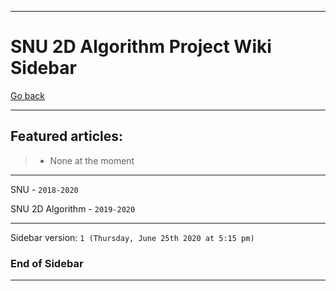 
***

# SNU 2D Algorithm Project Wiki Sidebar

[Go back](https://github.com/seanpm2001/SNU_2D_Algorithm/wiki/)

***

## Featured articles:

> * None at the moment

***

SNU - `2018-2020`

SNU 2D Algorithm - `2019-2020`

***

Sidebar version: `1 (Thursday, June 25th 2020 at 5:15 pm)`

### End of Sidebar

***
